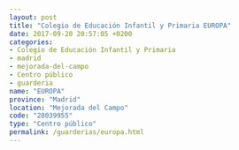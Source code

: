 ```yaml
---
layout: post
title: "Colegio de Educación Infantil y Primaria EUROPA"
date: 2017-09-20 20:57:05 +0200
categories:
- Colegio de Educación Infantil y Primaria
- madrid
- mejorada-del-campo
- Centro público
- guarderia
name: "EUROPA"
province: "Madrid"
location: "Mejorada del Campo"
code: "28039955"
type: "Centro público"
permalink: /guarderias/europa.html
---
```

